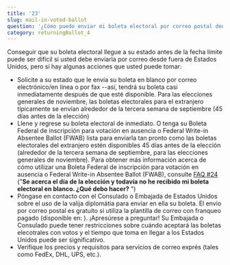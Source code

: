 ```yaml
---
title: '23'
slug: mail-in-voted-ballot
question: '¿Cómo puedo enviar mi boleta electoral por correo postal dentro del plazo establecido?'
category: returningBallot_4
---
```

Conseguir que su boleta electoral llegue a su estado antes de la fecha límite puede ser difícil si usted debe enviarla por correo desde fuera de Estados Unidos, pero sí hay algunas acciones que usted puede tomar:

* Solicite a su estado que le envía su boleta en blanco por correo electrónico/en línea o por fax --así, tendrá su boleta casi inmediatamente después de que esté disponible. Para las elecciones generales de noviembre, las boletas electorales para el extranjero típicamente se envían alrededor de la tercera semana de septiembre (45 días antes de la elección)
* Llene y regrese su boleta electoral de inmediato. O tenga su Boleta Federal de inscripción para votación en ausencia o Federal Write-in Absentee Ballot (FWAB) lista para enviarla tan pronto como las boletas electorales del extranjero estén disponibles 45 días antes de la elección (alrededor de la tercera semana de septiembre, para las elecciones generales de noviembre). Para obtener más información acerca de cómo utilizar una Boleta Federal de inscripción para votación en ausencia o Federal Write-in Absentee Ballot (FWAB), consulte [FAQ #24](/faqs/24) ("**Se acerca el día de la elección y todavía no he recibido mi boleta electoral en blanco. ¿Qué debo hacer?** ")
* Póngase en contacto con el Consulado o Embajada de Estados Unidos sobre el uso de la valija diplomátia para enviar en ella su boleta. El envío por correo postal es gratuito si utiliza la plantilla de correo con franqueo pagado (disponible en: </envelopes>). ¡Apresúrese a preguntar! Su Embajada o Consulado puede tener restricciones sobre cuándo aceptará las boletas elecotrales con votos y el tiempo que toma en llegar a los Estados Unidos puede ser significativo.
* Verifique los precios y requisitos para servicios de correo exprés (tales como FedEx, DHL, UPS, etc.).
